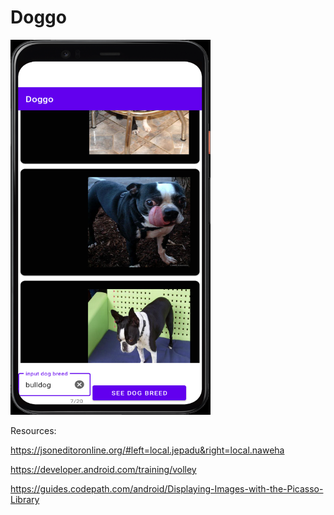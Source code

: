 # Doggo
<img src = "/Android Emulator - Pixel_4_API_30_5554 10_26_2021 12_37_07 PM.png" width = "320" height = "600">

Resources:

https://jsoneditoronline.org/#left=local.jepadu&right=local.naweha

https://developer.android.com/training/volley

https://guides.codepath.com/android/Displaying-Images-with-the-Picasso-Library
